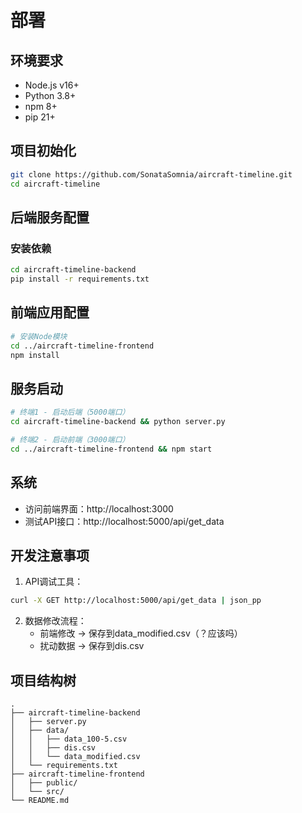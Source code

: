 # 部署

## 环境要求
- Node.js v16+
- Python 3.8+
- npm 8+
- pip 21+

## 项目初始化
```bash
git clone https://github.com/SonataSomnia/aircraft-timeline.git
cd aircraft-timeline
```

## 后端服务配置

### 安装依赖
```bash
cd aircraft-timeline-backend
pip install -r requirements.txt
```

## 前端应用配置
```bash
# 安装Node模块
cd ../aircraft-timeline-frontend
npm install
```

## 服务启动
```bash
# 终端1 - 启动后端（5000端口）
cd aircraft-timeline-backend && python server.py

# 终端2 - 启动前端（3000端口）
cd ../aircraft-timeline-frontend && npm start
```

## 系统
- 访问前端界面：http://localhost:3000
- 测试API接口：http://localhost:5000/api/get_data

## 开发注意事项
1. API调试工具：
```bash
curl -X GET http://localhost:5000/api/get_data | json_pp
```

2. 数据修改流程：
   - 前端修改 -> 保存到data_modified.csv（？应该吗）
   - 扰动数据 -> 保存到dis.csv


## 项目结构树
```
.
├── aircraft-timeline-backend
│   ├── server.py
│   ├── data/
│   │   ├── data_100-5.csv
│   │   ├── dis.csv
│   │   └── data_modified.csv
│   └── requirements.txt
├── aircraft-timeline-frontend
│   ├── public/
│   └── src/
└── README.md
```